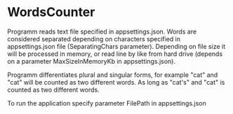 # WordsCounter

Programm reads text file specified in appsettings.json. Words are considered separated depending on characters specified in appsettings.json file (SeparatingChars parameter). 
Depending on file size it will be processed in memory, or read line by like from hard drive (depends on a parameter MaxSizeInMemoryKb in appsettings.json).

Programm differentiates plural and singular forms, for example "cat" and "cat" will be counted as two different words. As long as "cat's" and "cat" is counted as two different words.

To run the application specify parameter FilePath in appsettings.json
